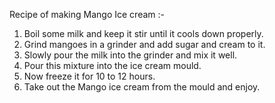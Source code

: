 Recipe of making Mango Ice cream :-

1. Boil some milk and keep it stir until it cools down properly.
2. Grind mangoes in a grinder and add sugar and cream to it.
3. Slowly pour the milk into the grinder and mix it well.
4. Pour this mixture into the ice cream mould.
5. Now freeze it for 10 to 12 hours.
6. Take out the Mango ice cream from the mould and enjoy.